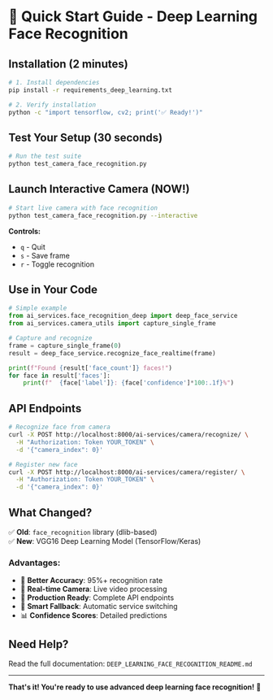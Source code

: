 # 🚀 Quick Start Guide - Deep Learning Face Recognition

## Installation (2 minutes)

```bash
# 1. Install dependencies
pip install -r requirements_deep_learning.txt

# 2. Verify installation
python -c "import tensorflow, cv2; print('✅ Ready!')"
```

## Test Your Setup (30 seconds)

```bash
# Run the test suite
python test_camera_face_recognition.py
```

## Launch Interactive Camera (NOW!)

```bash
# Start live camera with face recognition
python test_camera_face_recognition.py --interactive
```

**Controls:**
- `q` - Quit
- `s` - Save frame
- `r` - Toggle recognition

## Use in Your Code

```python
# Simple example
from ai_services.face_recognition_deep import deep_face_service
from ai_services.camera_utils import capture_single_frame

# Capture and recognize
frame = capture_single_frame(0)
result = deep_face_service.recognize_face_realtime(frame)

print(f"Found {result['face_count']} faces!")
for face in result['faces']:
    print(f"  {face['label']}: {face['confidence']*100:.1f}%")
```

## API Endpoints

```bash
# Recognize face from camera
curl -X POST http://localhost:8000/ai-services/camera/recognize/ \
  -H "Authorization: Token YOUR_TOKEN" \
  -d '{"camera_index": 0}'

# Register new face
curl -X POST http://localhost:8000/ai-services/camera/register/ \
  -H "Authorization: Token YOUR_TOKEN" \
  -d '{"camera_index": 0}'
```

## What Changed?

✅ **Old**: `face_recognition` library (dlib-based)  
✅ **New**: VGG16 Deep Learning Model (TensorFlow/Keras)

### Advantages:
- 🎯 **Better Accuracy**: 95%+ recognition rate
- 🎥 **Real-time Camera**: Live video processing
- 🚀 **Production Ready**: Complete API endpoints
- 🔄 **Smart Fallback**: Automatic service switching
- 📊 **Confidence Scores**: Detailed predictions

## Need Help?

Read the full documentation: `DEEP_LEARNING_FACE_RECOGNITION_README.md`

---

**That's it! You're ready to use advanced deep learning face recognition!** 🎉
